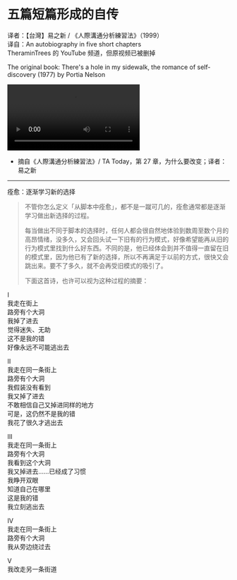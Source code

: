 # 五篇短篇形成的自传
译者：【台灣】易之新 / 《人際溝通分析練習法》（1999）  
译自：An autobiography in five short chapters  
TheraminTrees 的 YouTube 频道，但原视频已被删掉

The original book: There's a hole in my sidewalk, the romance of self-discovery (1977) by Portia Nelson

<div class="video-wrapper"><video src="/assets/files/in_five_chapters.mp4" controls playsinline></video></div>

- 摘自《人際溝通分析練習法》/ TA Today，第 27 章，为什么要改变；译者：易之新

---

痊愈：逐渐学习新的选择

> 不管你怎么定义「从脚本中痊愈」，都不是一蹴可几的，痊愈通常都是逐渐学习做出新选择的过程。
> 
> 每当做出不同于脚本的选择时，任何人都会很自然地体验到数周至数个月的高昂情绪，没多久，又会回头试一下旧有的行为模式，好像希望能再从旧的行为模式里找到什么好东西。不同的是，他已经体会到并不值得一直留在旧的模式里，因为他已有了新的选择，所以不再满足于以前的方式，很快又会跳出来。要不了多久，就不会再受旧模式的吸引了。
> 
> 下面这首诗，也许可以视为这种过程的摘要：

I  
我走在街上  
路旁有个大洞  
我掉了进去  
觉得迷失、无助  
这不是我的错  
好像永远不可能逃出去

II  
我走在同一条街上  
路旁有个大洞  
我假装没有看到  
我又掉了进去  
不敢相信自己又掉进同样的地方  
可是，这仍然不是我的错  
我花了很久才逃出去

III  
我走在同一条街上  
路旁有个大洞  
我看到这个大洞  
我又掉进去……已经成了习惯  
我睁开双眼  
知道自己在哪里  
这是我的错  
我立刻逃出去

IV  
我走在同一条街上  
路旁有个大洞  
我从旁边绕过去

V  
我改走另一条街道
